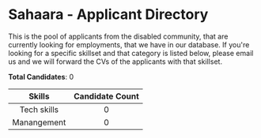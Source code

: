 
Sahaara - Applicant Directory
=====================================================

This is the pool of applicants from the disabled community, that are currently looking for employments, that we have in our database. If you're looking for a specific skillset and that category is listed below, please email us and we will forward the CVs of the applicants with that skillset.


**Total Candidates**: 0

|Skills|Candidate Count|
| :---: | :---: |
|Tech skills|0|
|Manangement|0|
